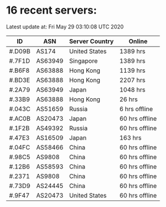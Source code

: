 # 16 recent servers:

Latest update at: Fri May 29 03:10:08 UTC 2020

| ID | ASN | Server Country | Online |
| -- | --- | -------------- | ------ |
| #.D09B | AS174 | United States | 1389 hrs |
| #.7F1D | AS63949 | Singapore | 1389 hrs |
| #.B6F8 | AS63888 | Hong Kong | 1139 hrs |
| #.BD3E | AS63888 | Hong Kong | 2207 hrs |
| #.2A79 | AS63949 | Japan | 1048 hrs |
| #.33B9 | AS63888 | Hong Kong | 26 hrs |
| #.043C | AS51659 | Russia | 6 hrs offline |
| #.AC0B | AS20473 | Japan | 60 hrs offline |
| #.1F2B | AS49392 | Russia | 60 hrs offline |
| #.47E3 | AS16509 | Japan | 163 hrs |
| #.04FC | AS58466 | China | 60 hrs offline |
| #.98C5 | AS9808 | China | 60 hrs offline |
| #.12B6 | AS58593 | China | 60 hrs offline |
| #.2371 | AS9808 | China | 60 hrs offline |
| #.73D9 | AS24445 | China | 60 hrs offline |
| #.9F47 | AS20473 | United States | 60 hrs offline |

